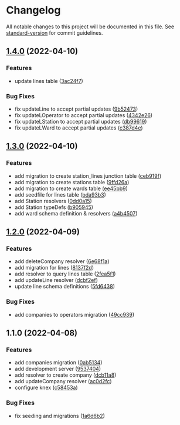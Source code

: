 # Changelog

All notable changes to this project will be documented in this file. See [standard-version](https://github.com/conventional-changelog/standard-version) for commit guidelines.

## [1.4.0](https://github.com/Jaymontojo/metro-api/compare/v1.3.0...v1.4.0) (2022-04-10)


### Features

* update lines table ([3ac24f7](https://github.com/Jaymontojo/metro-api/commit/3ac24f77a83d265d1554bf44d7ff1682943c0c05))


### Bug Fixes

* fix updateLine to accept partial updates ([9b52473](https://github.com/Jaymontojo/metro-api/commit/9b52473ee8456970aedaa1b1a91e9ddcb59dd91c))
* fix updateLOperator to accept partial updates ([4342e26](https://github.com/Jaymontojo/metro-api/commit/4342e26854973a3da0d3bbb7376aaa56b3b502d4))
* fix updateLStation to accept partial updates ([db99619](https://github.com/Jaymontojo/metro-api/commit/db99619e9d4c45e50bb3de4f8042e24119e11ed6))
* fix updateLWard to accept partial updates ([c387d4e](https://github.com/Jaymontojo/metro-api/commit/c387d4e7a1260c9eded1fd81da4d06aa88c27e2b))

## [1.3.0](https://github.com/Jaymontojo/metro-api/compare/v1.2.0...v1.3.0) (2022-04-10)


### Features

* add migration to create station_lines junction table ([ceb919f](https://github.com/Jaymontojo/metro-api/commit/ceb919f81e3c565bef553207cd23b579a1b6fac0))
* add migration to create stations table ([9ffd26a](https://github.com/Jaymontojo/metro-api/commit/9ffd26a00dd04b4433f80f3081a5745d24e1c716))
* add migration to create wards table ([ee45bb9](https://github.com/Jaymontojo/metro-api/commit/ee45bb91cd6b36170ce9caff4026a2f50704d881))
* add seedfile for lines table ([bda93b3](https://github.com/Jaymontojo/metro-api/commit/bda93b3aa4eae8c2390c659b20cbba2c6b350a79))
* add Station resolvers ([0dd0a15](https://github.com/Jaymontojo/metro-api/commit/0dd0a15cd346aa086dd90f061c321718af84ebd3))
* add Station typeDefs ([b905945](https://github.com/Jaymontojo/metro-api/commit/b90594578fc7ca1b32ed8b81cfc88788b53073f0))
* add ward schema definition & resolvers ([a4b4507](https://github.com/Jaymontojo/metro-api/commit/a4b450704c8ffb43c096357ae05f6cb1aab3159a))

## [1.2.0](https://github.com/Jaymontojo/metro-api/compare/v1.1.0...v1.2.0) (2022-04-09)


### Features

* add deleteCompany resolver ([6e68f1a](https://github.com/Jaymontojo/metro-api/commit/6e68f1a27d6a6b560ad3b0b40ff8b81547ae00f1))
* add migration for lines ([8137f2d](https://github.com/Jaymontojo/metro-api/commit/8137f2de5a96c367f419f28841b7a8bfaf7ce494))
* add resolver to query lines table ([2fea5f1](https://github.com/Jaymontojo/metro-api/commit/2fea5f104ef0af641a33a5dad793a8558faf09b5))
* add updateLine resolver ([dcbf2ef](https://github.com/Jaymontojo/metro-api/commit/dcbf2ef3bc62355a8bfad4074cb6bbc167c0476e))
* update line schema definitions ([5fd6438](https://github.com/Jaymontojo/metro-api/commit/5fd6438ac19cd8fb3e76bb1dd9e6a4a34c733881))


### Bug Fixes

* add companies to operators migration ([49cc939](https://github.com/Jaymontojo/metro-api/commit/49cc93939baa8b036134d0fc015f987f9a1d2868))

## 1.1.0 (2022-04-08)


### Features

* add companies migration ([0ab5134](https://github.com/Jaymontojo/metro-api/commit/0ab51341241c24eb7107f68455231188bc2f5a24))
* add development server ([9537404](https://github.com/Jaymontojo/metro-api/commit/9537404a139a35f373e4a4f7478a4daa57fd773e))
* add resolver to create company ([dcb11a8](https://github.com/Jaymontojo/metro-api/commit/dcb11a8595562e87abaeaa1f248def38fad3d2b1))
* add updateCompany resolver ([ac0d2fc](https://github.com/Jaymontojo/metro-api/commit/ac0d2fcc6fe9258ce6a5ef89b2803535cb828d02))
* configure knex ([c58453a](https://github.com/Jaymontojo/metro-api/commit/c58453aec5d25fe565da09c672768000aa879f0a))


### Bug Fixes

* fix seeding and migrations ([1a6d6b2](https://github.com/Jaymontojo/metro-api/commit/1a6d6b2586b7f8316cebcd134d1e3dd39c568aec))
